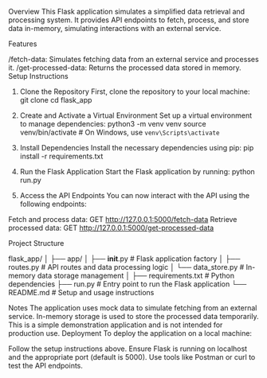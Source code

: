 Overview
This Flask application simulates a simplified data retrieval and processing system. It provides API endpoints to fetch, process, and store data in-memory, simulating interactions with an external service.

Features

/fetch-data: Simulates fetching data from an external service and processes it.
/get-processed-data: Returns the processed data stored in memory.
Setup Instructions


1. Clone the Repository
First, clone the repository to your local machine:
git clone <repository-url>
cd flask_app

2. Create and Activate a Virtual Environment
Set up a virtual environment to manage dependencies:
python3 -m venv venv
source venv/bin/activate  # On Windows, use `venv\Scripts\activate`

3. Install Dependencies
Install the necessary dependencies using pip:
pip install -r requirements.txt

4. Run the Flask Application
Start the Flask application by running:
python run.py

5. Access the API Endpoints
You can now interact with the API using the following endpoints:

Fetch and process data: GET http://127.0.0.1:5000/fetch-data
Retrieve processed data: GET http://127.0.0.1:5000/get-processed-data

Project Structure

flask_app/
│
├── app/
│   ├── __init__.py        # Flask application factory
│   ├── routes.py          # API routes and data processing logic
│   └── data_store.py      # In-memory data storage management
│
├── requirements.txt       # Python dependencies
├── run.py                 # Entry point to run the Flask application
└── README.md              # Setup and usage instructions

Notes
The application uses mock data to simulate fetching from an external service.
In-memory storage is used to store the processed data temporarily.
This is a simple demonstration application and is not intended for production use.
Deployment
To deploy the application on a local machine:

Follow the setup instructions above.
Ensure Flask is running on localhost and the appropriate port (default is 5000).
Use tools like Postman or curl to test the API endpoints.